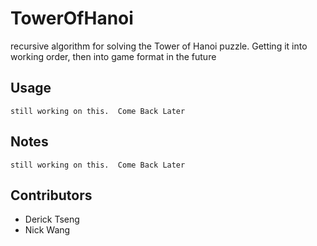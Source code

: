 # TowerOfHanoi

recursive algorithm for solving the Tower of Hanoi puzzle.  Getting it into working order, then into game format in the future

## Usage
```
still working on this.  Come Back Later
```

## Notes
```
still working on this.  Come Back Later
```

## Contributors
* Derick Tseng
* Nick Wang
